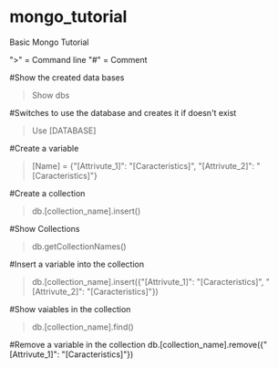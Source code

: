 # mongo_tutorial
Basic Mongo Tutorial

">" = Command line
"#" = Comment


#Show the created data bases
>Show dbs


#Switches to use the database and creates it if doesn't exist
>Use [DATABASE]


#Create a variable
>[Name] = {"[Attrivute_1]": "[Caracteristics]", "[Attrivute_2]": "[Caracteristics]"}


#Create a collection
>db.[collection_name].insert()


#Show Collections
> db.getCollectionNames()


#Insert a variable into the collection
>db.[collection_name].insert({"[Attrivute_1]": "[Caracteristics]", "[Attrivute_2]": "[Caracteristics]"})


#Show vaiables in the collection
>db.[collection_name].find()


#Remove a variable in the collection
db.[collection_name].remove({"[Attrivute_1]": "[Caracteristics]"})
